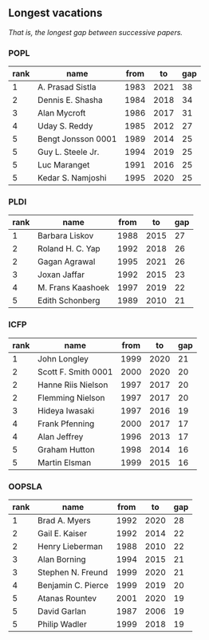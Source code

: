 ## Longest vacations

_That is, the longest gap between successive papers._

### POPL

 rank |name| from |to| gap 
------|--------------------|------|------|-----
1 | A. Prasad Sistla | 1983 | 2021 |38
2 | Dennis E. Shasha | 1984 | 2018 |34
3 | Alan Mycroft | 1986 | 2017 |31
4 | Uday S. Reddy| 1985 | 2012 |27
5 | Bengt Jonsson 0001 | 1989 | 2014 |25
5 | Guy L. Steele Jr.| 1994 | 2019 |25
5 | Luc Maranget | 1991 | 2016 |25
5 | Kedar S. Namjoshi| 1995 | 2020 |25

### PLDI

 rank | name| from |to| gap 
------|-------------------|------|------|-----
1 | Barbara Liskov| 1988 | 2015 |27
2 | Roland H. C. Yap| 1992 | 2018 |26
2 | Gagan Agrawal | 1995 | 2021 |26
3 | Joxan Jaffar| 1992 | 2015 |23
4 | M. Frans Kaashoek | 1997 | 2019 |22
5 | Edith Schonberg | 1989 | 2010 |21

### ICFP

 rank |name | from |to| gap 
------|---------------------|------|------|-----
1 | John Longley| 1999 | 2020 |21
2 | Scott F. Smith 0001 | 2000 | 2020 |20
2 | Hanne Riis Nielson| 1997 | 2017 |20
2 | Flemming Nielson| 1997 | 2017 |20
3 | Hideya Iwasaki| 1997 | 2016 |19
4 | Frank Pfenning| 2000 | 2017 |17
4 | Alan Jeffrey| 1996 | 2013 |17
5 | Graham Hutton | 1998 | 2014 |16
5 | Martin Elsman | 1999 | 2015 |16

### OOPSLA

 rank |name| from |to| gap 
------|--------------------|------|------|-----
1 | Brad A. Myers| 1992 | 2020 |28
2 | Gail E. Kaiser | 1992 | 2014 |22
2 | Henry Lieberman| 1988 | 2010 |22
3 | Alan Borning | 1994 | 2015 |21
3 | Stephen N. Freund| 1999 | 2020 |21
4 | Benjamin C. Pierce | 1999 | 2019 |20
5 | Atanas Rountev | 2001 | 2020 |19
5 | David Garlan | 1987 | 2006 |19
5 | Philip Wadler| 1999 | 2018 |19
